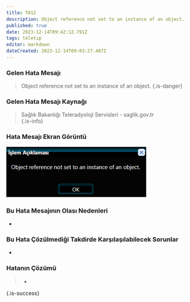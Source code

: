 ```yaml
---
title: T012
description: Object reference not set to an instance of an object.
published: true
date: 2023-12-14T09:42:12.791Z
tags: teletıp
editor: markdown
dateCreated: 2023-12-14T09:03:27.487Z
---
```


### Gelen Hata Mesajı 
> Object reference not set to an instance of an object.
{.is-danger}


### Gelen Hata Mesajı Kaynağı
> Sağlık Bakanlığı Teleradyoloji Servisleri - saglik.gov.tr  
{.is-info}


### Hata Mesajı Ekran Görüntü

![t012.png](/hatagoruntu/t012.png)


### Bu Hata Mesajının Olası Nedenleri 

- 

### Bu Hata Çözülmediği Takdirde Karşılaşılabilecek Sorunlar

- 

### Hatanın Çözümü

>  - 
{.is-success}



